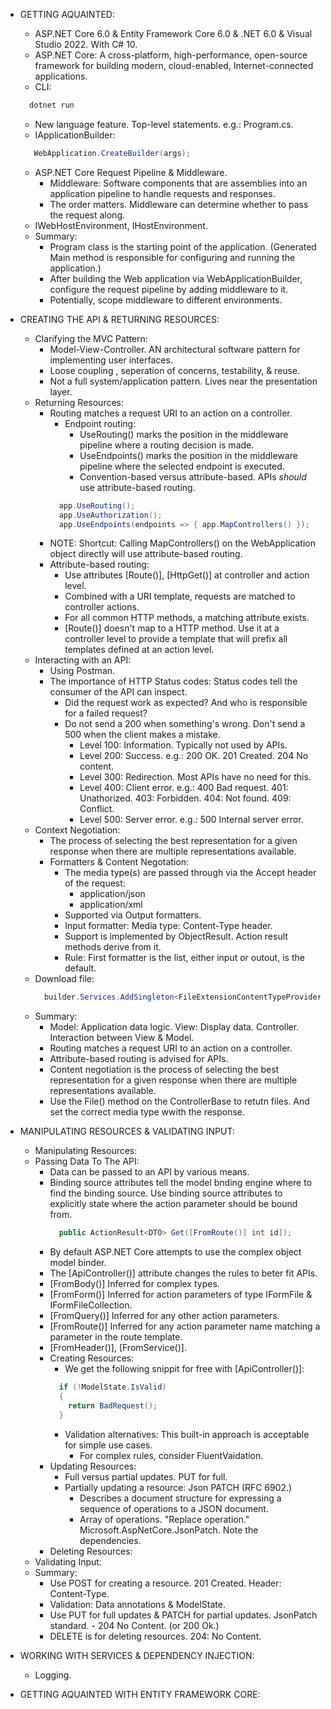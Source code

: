 - GETTING AQUAINTED:
  - ASP.NET Core 6.0 & Entity Framework Core 6.0 & .NET 6.0 & Visual Studio 2022. With C# 10.
  - ASP.NET Core: A cross-platform, high-performance, open-source framework for building modern, cloud-enabled, Internet-connected applications.
  - CLI:
  ```javascript
    dotnet run 
  ```
  - New language feature. Top-level statements. e.g.: Program.cs.
  - IApplicationBuilder:
  ```csharp
     WebApplication.CreateBuilder(args);
  ```
  - ASP.NET Core Request Pipeline & Middleware.
    - Middleware: Software components that are assemblies into an application pipeline to handle requests and responses.
    - The order matters. Middleware can determine whether to pass the request along.
  - IWebHostEnvironment, IHostEnvironment.
  - Summary:
    - Program class is the starting point of the application. (Generated Main method is responsible for configuring and running the application.)
    - After building the Web application via WebApplicationBuilder, configure the request pipeline by adding middleware to it.
    - Potentially, scope middleware to different environments.

- CREATING THE API & RETURNING RESOURCES:
  - Clarifying the MVC Pattern:
    - Model-View-Controller. AN architectural software pattern for implementing user interfaces.
    - Loose coupling , seperation of concerns, testability, & reuse.
    - Not a full system/application pattern. Lives near the presentation layer.
  - Returning Resources:
    - Routing matches a request URI to an action on a controller.
      - Endpoint routing:
        - UseRouting() marks the position in the middleware pipeline where a routing decision is made.
        - UseEndpoints() marks the position in the middleware pipeline where the selected endpoint is executed.
        - Convention-based versus attribute-based. APIs *should* use attribute-based routing.
      ```csharp
        app.UseRouting();
        app.UseAuthorization();
        app.UseEndpoints(endpoints => { app.MapControllers() });
      ```
    - NOTE: Shortcut: Calling MapControllers() on the WebApplication object directly will use attribute-based routing.
    - Attribute-based routing:
      - Use attributes [Route()], [HttpGet()] at controller and action level.
      - Combined with a URI template, requests are matched to controller actions.
      - For all common HTTP methods, a matching attribute exists.
      - [Route()] doesn't map to a HTTP method. Use it at a controller level to provide a template that will prefix all templates defined at an action level.
  - Interacting with an API:
    - Using Postman.
    - The importance of HTTP Status codes: Status codes tell the consumer of the API can inspect.
      - Did the request work as expected? And who is responsible for a failed request?
      - Do not send a 200 when something's wrong. Don't send a 500 when the client makes a mistake.
        - Level 100: Information. Typically not used by APIs.
        - Level 200: Success. e.g.: 200 OK. 201 Created. 204 No content.
        - Level 300: Redirection. Most APIs have no need for this.
        - Level 400: Client error. e.g.: 400 Bad request. 401: Unathorized. 403: Forbidden. 404: Not found. 409: Conflict.
        - Level 500: Server error. e.g.: 500 Internal server error.
  - Context Negotiation:
    - The process of selecting the best representation for a given response when there are multiple representations available.
    - Formatters & Content Negotation:
      - The media type(s) are passed through via the Accept header of the request:
        - application/json
        - application/xml
      - Supported via Output formatters.
      - Input formatter: Media type: Content-Type header.
      - Support is implemented by ObjectResult. Action result methods derive from it.
      - Rule: First formatter is the list, either input or outout, is the default.
  - Download file:
    ```csharp
      builder.Services.AddSingleton<FileExtensionContentTypeProvider>();
    ```
  - Summary:
    - Model: Application data logic. View: Display data. Controller. Interaction between View & Model.
    - Routing matches a request URI to an action on a controller.
    - Attribute-based routing is advised for APIs.
    - Content negotiation is the process of selecting the best representation for a given response when there are multiple representations available.
    - Use the File() method on the ControllerBase to retutn files. And set the correct media type wwith the response.

- MANIPULATING RESOURCES & VALIDATING INPUT:
  - Manipulating Resources:
  - Passing Data To The API:
    - Data can be passed to an API by various means. 
    - Binding source attributes tell the model bnding engine where to find the binding source.
        Use binding source attributes to explicitly state where the action parameter should be bound from.
      ```csharp
        public ActionResult<DTO> Get([FromRoute()] int id]);
      ```
    - By default ASP.NET Core attempts to use the complex object model binder.
    - The [ApiController()] attribute changes the rules to beter fit APIs.
    - [FromBody()] Inferred for complex types.
    - [FromForm()] Inferred for action parameters of type IFormFile & IFormFileCollection.
    - [FromQuery()] Inferred for any other action parameters.
    - [FromRoute()] Inferred for any action parameter name matching a parameter in the route template.
    - [FromHeader()], [FromService()].
    - Creating Resources:
      -  We get the following snippit for free with [ApiController()]:
        ```csharp
          if (!ModelState.IsValid)
          {
            return BadRequest();
          }
        ```
      - Validation alternatives: This built-in approach is acceptable for simple use cases.
        - For complex rules, consider FluentVaidation.
    - Updating Resources:
      - Full versus partial updates. PUT for full.
      - Partially updating a resource: Json PATCH (RFC 6902.)
        - Describes a document structure for expressing a sequence of operations to a JSON document.
        - Array of operations. "Replace operation." Microsoft.AspNetCore.JsonPatch. Note the dependencies.
    - Deleting Resources:
  - Validating Input:
  - Summary:
    - Use POST for creating a resource. 201 Created. Header: Content-Type.
    - Validation: Data annotations & ModelState.
    - Use PUT for full updates & PATCH for partial updates. JsonPatch standard. - 204 No Content. (or 200 Ok.)
    - DELETE is for deleting resources. 204: No Content.

- WORKING WITH SERVICES & DEPENDENCY INJECTION:
  - Logging.

- GETTING AQUAINTED WITH ENTITY FRAMEWORK CORE: